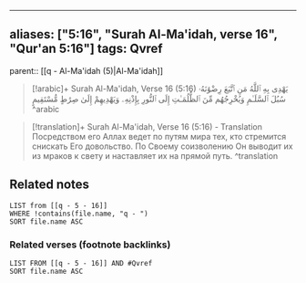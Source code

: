 
---
aliases: ["5:16", "Surah Al-Ma'idah, verse 16", "Qur'an 5:16"]
tags: Qvref
---

parent:: [[q - Al-Ma'idah (5)|Al-Ma'idah]]

> [!arabic]+ Surah Al-Ma'idah, Verse 16 (5:16)
> <span class="quran-arabic">يَهْدِى بِهِ ٱللَّهُ مَنِ ٱتَّبَعَ رِضْوَٰنَهُۥ سُبُلَ ٱلسَّلَـٰمِ وَيُخْرِجُهُم مِّنَ ٱلظُّلُمَـٰتِ إِلَى ٱلنُّورِ بِإِذْنِهِۦ وَيَهْدِيهِمْ إِلَىٰ صِرَٰطٍ مُّسْتَقِيمٍ</span>
^arabic

> [!translation]+ Surah Al-Ma'idah, Verse 16 (5:16) - Translation
> Посредством его Аллах ведет по путям мира тех, кто стремится снискать Его довольство. По Своему соизволению Он выводит их из мраков к свету и наставляет их на прямой путь.
^translation



## Related notes
```dataview
LIST from [[q - 5 - 16]]
WHERE !contains(file.name, "q - ")
SORT file.name ASC
```

### Related verses (footnote backlinks)
```dataview
LIST FROM [[q - 5 - 16]] AND #Qvref
SORT file.name ASC
```

